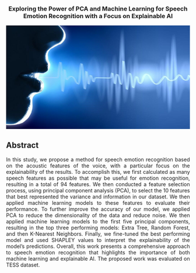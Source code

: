 
<div align="center">
  <h3 align="center">Exploring the Power of PCA and Machine Learning for Speech Emotion Recognition with a Focus on Explainable AI</h3>
   <!-- <a href="https://github.com/alaaNfissi/INSE6220_Project"><strong>Explore the docs »</strong></a> -->
  <a href="https://github.com/alaaNfissi/INSE6220_Project">
    <img src="voice-biometrics-1024x576.jpg" alt="Logo" width="600" height=auto >
  </a>
</div>

## Abstract

<p align="justify"> In this study, we propose a method for speech emotion recognition based on the acoustic features of the voice,
with a particular focus on the explainability of the results. To accomplish this, we first calculated as many speech features as possible that may be useful for emotion recognition, resulting in a total of 94 features. We then conducted a feature selection process, using principal component analysis (PCA), to select the 10 features that best represented the variance and information in our dataset. We then applied machine learning models to these features to evaluate their performance. To further improve the accuracy of our model, we applied PCA to reduce the dimensionality of the data and reduce noise. We then applied machine learning models to the first five principal components, resulting in the top three performing models: Extra Tree, Random Forest, and then K-Nearest Neighbors. Finally, we fine-tuned the best performing model and used SHAPLEY values to interpret the explainability of the model’s predictions. Overall, this work presents a comprehensive approach to speech emotion recognition that highlights the importance of both machine learning and explainable AI. The proposed work was evaluated on TESS dataset. </p>
